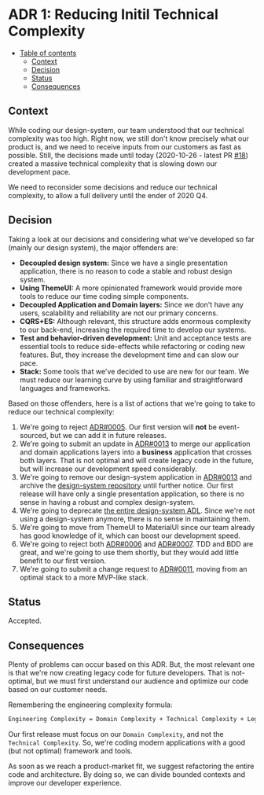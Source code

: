 # ADR 1: Reducing Initil Technical Complexity

* [Table of contents](#)
  * [Context](#context)
  * [Decision](#decision)
  * [Status](#status)
  * [Consequences](#consequences)

## Context

While coding our design-system, our team understood that our technical complexity was too high. Right now, we still don't know precisely what our product is, and we need to receive inputs from our customers as fast as possible. Still, the decisions made until today (2020-10-26 - latest PR [#18](https://github.com/budproj/architecture-decision-log/pull/18)) created a massive technical complexity that is slowing down our development pace.

We need to reconsider some decisions and reduce our technical complexity, to allow a full delivery until the ender of 2020 Q4.

## Decision

Taking a look at our decisions and considering what we've developed so far (mainly our design system), the major offenders are:

* **Decoupled design system:** Since we have a single presentation application, there is no reason to code a stable and robust design system.
* **Using ThemeUI:** A more opinionated framework would provide more tools to reduce our time coding simple components.
* **Decoupled Application and Domain layers:** Since we don't have any users, scalability and reliability are not our primary concerns.
* **CQRS+ES:** Although relevant, this structure adds enormous complexity to our back-end, increasing the required time to develop our systems.
* **Test and behavior-driven development:** Unit and acceptance tests are essential tools to reduce side-effects while refactoring or coding new features. But, they increase the development time and can slow our pace.
* **Stack:** Some tools that we've decided to use are new for our team. We must reduce our learning curve by using familiar and straightforward languages and frameworks.

Based on those offenders, here is a list of actions that we're going to take to reduce our technical complexity:

1. We're going to reject [ADR#0005](005-cqrs+es.md). Our first version will **not** be event-sourced, but we can add it in future releases.
2. We're going to submit an update in [ADR#0013](/0013-microservices-overview.md) to merge our application and domain applications layers into a **business** application that crosses both layers. That is not optimal and will create legacy code in the future, but will increase our development speed considerably.
3. We're going to remove our design-system application in [ADR#0013](0013-microservices-overview.md) and archive the [design-system repository](https://github.com/budproj/design-system) until further notice. Our first release will have only a single presentation application, so there is no sense in having a robust and complex design-system.
4. We're going to deprecate [the entire design-system ADL](https://github.com/delucca/design-system/tree/feature/design-system-structure/docs/adl). Since we're not using a design-system anymore, there is no sense in maintaining them.
5. We're going to move from ThemeUI to MaterialUI since our team already has good knowledge of it, which can boost our development speed.
6. We're going to reject both [ADR#0006](006-test-driven-development.md) and [ADR#0007](007-behavior-driven-development.md). TDD and BDD are great, and we're going to use them shortly, but they would add little benefit to our first version.
7. We're going to submit a change request to [ADR#0011](011-stack.md), moving from an optimal stack to a more MVP-like stack.

## Status

Accepted.

## Consequences

Plenty of problems can occur based on this ADR. But, the most relevant one is that we're now creating legacy code for future developers. That is not-optimal, but we must first understand our audience and optimize our code based on our customer needs.

Remembering the engineering complexity formula:

```txt
Engineering Complexity = Domain Complexity + Technical Complexity + Legacy Complexity
```

Our first release must focus on our `Domain Complexity`, and not the `Technical Complexity`. So, we're coding modern applications with a good (but not optimal) framework and tools.

As soon as we reach a product-market fit, we suggest refactoring the entire code and architecture. By doing so, we can divide bounded contexts and improve our developer experience.
